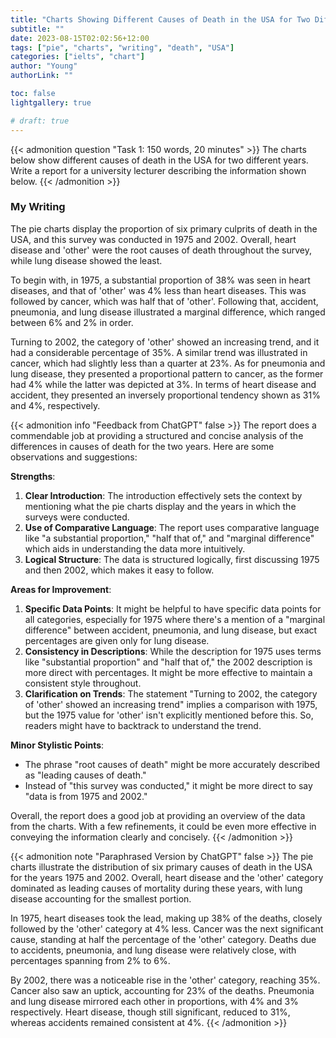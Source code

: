 ```yaml
---
title: "Charts Showing Different Causes of Death in the USA for Two Different Years"
subtitle: ""
date: 2023-08-15T02:02:56+12:00
tags: ["pie", "charts", "writing", "death", "USA"]
categories: ["ielts", "chart"]
author: "Young"
authorLink: ""

toc: false
lightgallery: true

# draft: true
---
```


{{< admonition question "Task 1: 150 words, 20 minutes" >}}
The charts below show different causes of death in the USA for two different years. Write a report for a university lecturer describing the information shown below.
{{< /admonition >}}

### My Writing

The pie charts display the proportion of six primary culprits of death in the USA, and this survey was conducted in 1975 and 2002. Overall, heart disease and 'other' were the root causes of death throughout the survey, while lung disease showed the least.

To begin with, in 1975, a substantial proportion of 38% was seen in heart diseases, and that of 'other' was 4% less than heart diseases. This was followed by cancer, which was half that of 'other'. Following that, accident, pneumonia, and lung disease illustrated a marginal difference, which ranged between 6% and 2% in order.

Turning to 2002, the category of 'other' showed an increasing trend, and it had a considerable percentage of 35%. A similar trend was illustrated in cancer, which had slightly less than a quarter at 23%. As for pneumonia and lung disease, they presented a proportional pattern to cancer, as the former had 4% while the latter was depicted at 3%. In terms of heart disease and accident, they presented an inversely proportional tendency shown as 31% and 4%, respectively.

{{< admonition info "Feedback from ChatGPT" false >}}
The report does a commendable job at providing a structured and concise analysis of the differences in causes of death for the two years. Here are some observations and suggestions:

**Strengths**:
1. **Clear Introduction**: The introduction effectively sets the context by mentioning what the pie charts display and the years in which the surveys were conducted.
2. **Use of Comparative Language**: The report uses comparative language like "a substantial proportion," "half that of," and "marginal difference" which aids in understanding the data more intuitively.
3. **Logical Structure**: The data is structured logically, first discussing 1975 and then 2002, which makes it easy to follow.

**Areas for Improvement**:
1. **Specific Data Points**: It might be helpful to have specific data points for all categories, especially for 1975 where there's a mention of a "marginal difference" between accident, pneumonia, and lung disease, but exact percentages are given only for lung disease.
2. **Consistency in Descriptions**: While the description for 1975 uses terms like "substantial proportion" and "half that of," the 2002 description is more direct with percentages. It might be more effective to maintain a consistent style throughout.
3. **Clarification on Trends**: The statement "Turning to 2002, the category of 'other' showed an increasing trend" implies a comparison with 1975, but the 1975 value for 'other' isn't explicitly mentioned before this. So, readers might have to backtrack to understand the trend. 

**Minor Stylistic Points**:
- The phrase "root causes of death" might be more accurately described as "leading causes of death."
- Instead of "this survey was conducted," it might be more direct to say "data is from 1975 and 2002."

Overall, the report does a good job at providing an overview of the data from the charts. With a few refinements, it could be even more effective in conveying the information clearly and concisely.
{{< /admonition >}}

{{< admonition note "Paraphrased Version by ChatGPT" false >}}
The pie charts illustrate the distribution of six primary causes of death in the USA for the years 1975 and 2002. Overall, heart disease and the 'other' category dominated as leading causes of mortality during these years, with lung disease accounting for the smallest portion.

In 1975, heart diseases took the lead, making up 38% of the deaths, closely followed by the 'other' category at 4% less. Cancer was the next significant cause, standing at half the percentage of the 'other' category. Deaths due to accidents, pneumonia, and lung disease were relatively close, with percentages spanning from 2% to 6%.

By 2002, there was a noticeable rise in the 'other' category, reaching 35%. Cancer also saw an uptick, accounting for 23% of the deaths. Pneumonia and lung disease mirrored each other in proportions, with 4% and 3% respectively. Heart disease, though still significant, reduced to 31%, whereas accidents remained consistent at 4%.
{{< /admonition >}}
